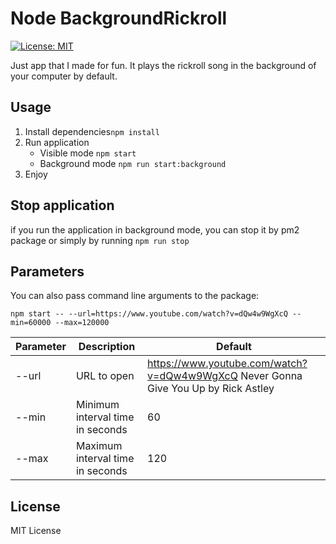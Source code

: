 # Node BackgroundRickroll

[![License: MIT](https://img.shields.io/badge/License-MIT-yellow.svg)](https://opensource.org/licenses/MIT)

Just app that I made for fun. It plays the rickroll song in the background of your computer by default.

## Usage

1. Install dependencies`npm install`
2. Run application
   - Visible mode `npm start`
   - Background mode `npm run start:background`
3. Enjoy

## Stop application

if you run the application in background mode, you can stop it by pm2 package or simply by running `npm run stop`

## Parameters

You can also pass command line arguments to the package:

```
npm start -- --url=https://www.youtube.com/watch?v=dQw4w9WgXcQ --min=60000 --max=120000
```

| Parameter | Description                      | Default                                                                            |
| --------- | -------------------------------- | ---------------------------------------------------------------------------------- |
| --url     | URL to open                      | https://www.youtube.com/watch?v=dQw4w9WgXcQ Never Gonna Give You Up by Rick Astley |
| --min     | Minimum interval time in seconds | 60                                                                                 |
| --max     | Maximum interval time in seconds | 120                                                                                |

## License

MIT License
